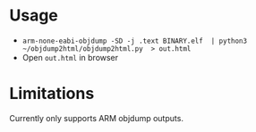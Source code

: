 Usage
=====

+ `arm-none-eabi-objdump -SD -j .text BINARY.elf  | python3 ~/objdump2html/objdump2html.py  > out.html`
+ Open `out.html` in browser

Limitations
==========
Currently only supports ARM objdump outputs.